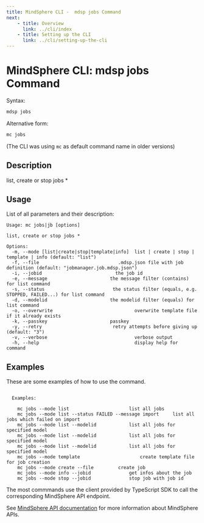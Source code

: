```yaml
---
title: MindSphere CLI -  mdsp jobs Command
next:
    - title: Overview
      link: ../cli/index
    - title: Setting up the CLI
      link: ../cli/setting-up-the-cli
---
```



# MindSphere CLI: mdsp jobs Command

Syntax:

```bash
mdsp jobs
```

Alternative form:

```bash
mc jobs
```

(The CLI was using `mc` as default command name in older versions)

## Description

list, create or stop jobs *

## Usage

List of all parameters and their description:

```text
Usage: mc jobs|jb [options]

list, create or stop jobs *

Options:
  -m, --mode [list|create|stop|template|info]  list | create | stop | template | info (default: "list")
  -f, --file                             .mdsp.json file with job definition (default: "jobmanager.job.mdsp.json")
  -i, --jobid                           the job id
  -e, --message                       the message filter (contains) for list command
  -s, --status                         the status filter (equals, e.g. STOPPED, FAILED...) for list command
  -d, --modelid                       the modelid filter (equals) for list command
  -o, --overwrite                              overwrite template file if it already exists
  -k, --passkey                       passkey
  -y, --retry                          retry attempts before giving up (default: "3")
  -v, --verbose                                verbose output
  -h, --help                                   display help for command

```

## Examples

These are some examples of how to use the command. 

```text

  Examples:

    mc jobs --mode list 					 list all jobs
    mc jobs --mode list --status FAILED --message import 	 list all jobs which failed on import
    mc jobs --mode list --modelid  			 list all jobs for specified model
    mc jobs --mode list --modelid  			 list all jobs for specified model
    mc jobs --mode list --modelid  			 list all jobs for specified model
    mc jobs --mode template 					 create template file for job creation
    mc jobs --mode create --file  		 create job
    mc jobs --mode info --jobid  			 get infos about the job
    mc jobs --mode stop --jobid  			 stop job with job id

```

The most commmands use the client provided by TypeScript SDK to call the corresponding MindSphere API endpoint.

See [MindSphere API documentation](https://documentation.mindsphere.io/MindSphere/apis/index.html) for more information about MindSphere APIs.